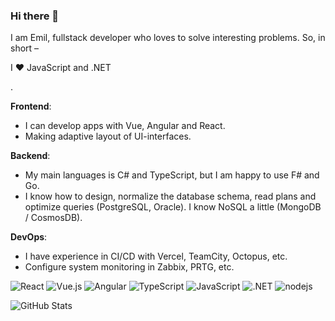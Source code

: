 ### Hi there 👋

I am Emil, fullstack developer who loves to solve interesting problems. So, in short – <p>I ❤️ JavaScript and .NET</p>.

<b>Frontend</b>:
- I can develop apps with Vue, Angular and React. 
- Making adaptive layout of UI-interfaces.

<b>Backend</b>:
- My main languages is C# and TypeScript, but I am happy to use F# and Go.
- I know how to design, normalize the database schema, read plans and optimize queries (PostgreSQL, Oracle). I know NoSQL a little (MongoDB / CosmosDB).

<b>DevOps</b>:
- I have experience in CI/CD with Vercel, TeamCity, Octopus, etc.
- Configure system monitoring in Zabbix, PRTG, etc.

<p>
  <img alt="React" src="https://img.shields.io/badge/-React-45b8d8?style=flat-square&logo=react&logoColor=white" />
  <img alt="Vue.js" src="https://img.shields.io/badge/-Vue.js-3FB27F?style=flat-square&logo=Vue.js&logoColor=white" />
  <img alt="Angular" src="https://img.shields.io/badge/-Angular-E34F26?style=flat-square&logo=Angular&logoColor=white" />
  <img alt="TypeScript" src="https://img.shields.io/badge/-TypeScript-007ACC?style=flat-square&logo=typescript&logoColor=white" />
  <img alt="JavaScript" src="https://img.shields.io/badge/-JavaScript-yellow?style=flat-square&logo=JavaScript&logoColor=white" />
  <img alt=".NET" src="https://img.shields.io/badge/-.NET-blueviolet?style=flat-square&logo=.NET&logoColor=white" />
  <img alt="nodejs" src="https://img.shields.io/badge/-Nodejs-43853d?style=flat-square&logo=Node.js&logoColor=white" />  
</p>

<img alt = "GitHub Stats" src="https://github-readme-stats.vercel.app/api?username=yangirov&show_icons=true&hide=issues&theme=auto">
